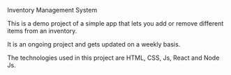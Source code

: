 Inventory Management System

This is a demo project of a simple app that lets you add or remove different items from an inventory.

It is an ongoing project and gets updated on a weekly basis.

The technologies used in this project are HTML, CSS, Js, React and Node Js.

